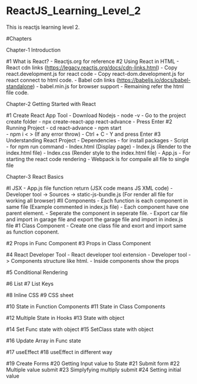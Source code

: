 # ReactJS_Learning_Level_2
This is reactjs learning level 2.



#Chapters

Chapter-1 Introduction

#1 What is React?
    - Reactjs.org for reference
#2 Using React in HTML
    - React cdn links (https://legacy.reactjs.org/docs/cdn-links.html)
    - Copy  react.development.js for react code 
    - Copy react-dom.development.js for react connect to html code.
    - Babel cdn links (https://babeljs.io/docs/babel-standalone)
    - babel.min.js for browser support
    - Remaining refer the html file code.




Chapter-2 Getting Started with React

#1 Create React App Tool
    - Download Nodejs
    - node -v
    - Go to the project create folder
    - npx create-react-app react-advance
    - Press Enter
#2 Running Project
    - cd react-advance
    - npm start   
    - npm i < <!-- package name --> >  (If any error throw)
    - Ctrl + C
    - Y and press Enter
#3 Understanding React Project
    - Dependencies - for install packages
    - Script - for npm run command
    - Index.html (Display page)
    - Index.js (Render to the index.html file)
    - Index.css (Render style to the index.html file)
    - App.js - For starting the react code rendering 
    - Webpack is for compaile all file to single file




Chapter-3 React Basics

#I JSX
    - App.js file function return (JSX code means JS XML code)
    - Developer tool -> Sources -> static-js-bundle.js (For render all file for working all browser)
#II Components
    - Each function is each component in same file (Example commented in index.js file)
    - Each component have one parent element.
    - Seperate the component in seperate file.
    - Export car file and import in garage file and export the garage file and import in index.js file
#1 Class Component
    - Create one class file and exort and import same as function coponent.

#2 Props in Func Component
#3 Props in Class Component

#4 React Developer Tool
    - React developer tool extension
    - Developer tool -> Components structure like html.
    - Inside components show the props

#5 Conditional Rendering

#6 List
#7 List Keys

#8 Inline CSS
#9 CSS sheet

#10 State in Function Components
#11 State in Class Components

#12 Multiple State in Hooks
#13 State with object

#14 Set Func state with object
#15 SetClass state with object

#16 Update Array in Func state

#17 useEffect
#18 useEffect in different way

#19 Create Forms
#20 Getting Input value to State
#21 Submit form
#22 Multiple value submit
#23 Simplyfying multiply submit
#24 Setting initial value 